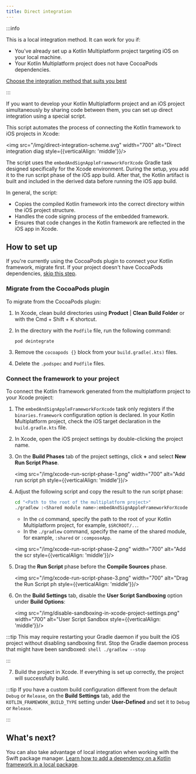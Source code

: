 ```yaml
---
title: Direct integration
---
```



:::info

   This is a local integration method. It can work for you if:<br/>

   * You've already set up a Kotlin Multiplatform project targeting iOS on your local machine.
   * Your Kotlin Multiplatform project does not have CocoaPods dependencies.<br/>

   [Choose the integration method that suits you best](multiplatform-ios-integration-overview.md)

:::

If you want to develop your Kotlin Multiplatform project and an iOS project simultaneously by sharing code between them,
you can set up direct integration using a special script.

This script automates the process of connecting the Kotlin framework to iOS projects in Xcode:

<img src="/img/direct-integration-scheme.svg" width="700" alt="Direct integration diag  style={{verticalAlign: 'middle'}}/>

The script uses the `embedAndSignAppleFrameworkForXcode` Gradle task designed specifically for the Xcode environment.
During the setup, you add it to the run script phase of the iOS app build. After that, the Kotlin artifact
is built and included in the derived data before running the iOS app build.

In general, the script:

* Copies the compiled Kotlin framework into the correct directory within the iOS project structure.
* Handles the code signing process of the embedded framework.
* Ensures that code changes in the Kotlin framework are reflected in the iOS app in Xcode.

## How to set up

If you're currently using the CocoaPods plugin to connect your Kotlin framework, migrate first.
If your project doesn't have CocoaPods dependencies, [skip this step](#connect-the-framework-to-your-project).

### Migrate from the CocoaPods plugin

To migrate from the CocoaPods plugin:

1. In Xcode, clean build directories using **Product** | **Clean Build Folder** or with the
   <shortcut>Cmd + Shift + K</shortcut> shortcut.
2. In the directory with the `Podfile` file, run the following command:

    ```none
   pod deintegrate
   ```

3. Remove the `cocoapods {}` block from your `build.gradle(.kts)` files.
4. Delete the `.podspec` and `Podfile` files.

### Connect the framework to your project

To connect the Kotlin framework generated from the multiplatform project to your Xcode project:

1. The `embedAndSignAppleFrameworkForXcode` task only registers if the `binaries.framework` configuration option is
   declared. In your Kotlin Multiplatform project, check the iOS target declaration in the `build.gradle.kts` file.
2. In Xcode, open the iOS project settings by double-clicking the project name.
3. On the **Build Phases** tab of the project settings, click **+** and select **New Run Script Phase**.

   <img src="/img/xcode-run-script-phase-1.png" width="700" alt="Add run script ph  style={{verticalAlign: 'middle'}}/>

4. Adjust the following script and copy the result to the run script phase:

   ```bash
   cd "<Path to the root of the multiplatform project>"
   ./gradlew :<Shared module name>:embedAndSignAppleFrameworkForXcode 
   ```

   * In the `cd` command, specify the path to the root of your Kotlin Multiplatform project, for example, `$SRCROOT/..`.
   * In the `./gradlew` command, specify the name of the shared module, for example, `:shared` or `:composeApp`.

   <img src="/img/xcode-run-script-phase-2.png" width="700" alt="Add the scr  style={{verticalAlign: 'middle'}}/>

5. Drag the **Run Script** phase before the **Compile Sources** phase.

   <img src="/img/xcode-run-script-phase-3.png" width="700" alt="Drag the Run Script ph  style={{verticalAlign: 'middle'}}/>

6. On the **Build Settings** tab, disable the **User Script Sandboxing** option under **Build Options**:

   <img src="/img/disable-sandboxing-in-xcode-project-settings.png" width="700" alt="User Script Sandbox  style={{verticalAlign: 'middle'}}/>

:::tip
    This may require restarting your Gradle daemon if you built the iOS project without disabling sandboxing first.
    Stop the Gradle daemon process that might have been sandboxed:
    ```shell
    ./gradlew --stop
    ```


:::

7. Build the project in Xcode. If everything is set up correctly, the project will successfully build.

:::tip
If you have a custom build configuration different from the default `Debug` or `Release`, on the **Build Settings**
tab, add the `KOTLIN_FRAMEWORK_BUILD_TYPE` setting under **User-Defined** and set it to `Debug` or `Release`.

:::


## What's next?

You can also take advantage of local integration when working with the Swift package manager. [Learn how to add a
dependency on a Kotlin framework in a local package](multiplatform-spm-local-integration.md).